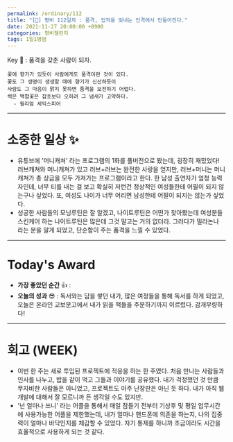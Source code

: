 ```yaml
---
permalink: /ordinary/112
title: "[🙏] 평비 112일차 : 품격, 업적을 빛내는 인격에서 만들어진다."
date: 2021-11-27 20:00:00 +0900
categories: 평비챌린지
tags: 1일1평범
---
```

Key 🔑 : 품격을 갖춘 사람이 되자.
```
꽃에 향기가 있듯이 사람에게도 품격이란 것이 있다.
꽃도 그 생명이 생생할 때에 향기가 신선하듯이
사람도 그 마음이 맑지 못하면 품격을 보전하기 어렵다.
썩은 백합꽃은 잡초보다 오히려 그 냄새가 고약하다.
  - 윌리엄 세익스피어
```

---
# 소중한 일상 ✨
- 유튜브에 '머니캐쳐' 라는 프로그램의 1화를 풀버전으로 봤는데, 굉장히 재밌었다! 러브캐쳐와 머니캐쳐가 있고 러브+러브는 완전한 사랑을 얻지만, 러브+머니는 머니캐쳐가 총 상금을 모두 가져가는 프로그램이라고 한다. 한 남성 출연자가 엄청 능력자인데, 너무 티를 내는 걸 보고 확실히 저런건 정상적인 여성들한테 어필이 되지 않는구나 싶었다. 또, 여성도 나이가 너무 어리면 남성한테 어필이 되지는 않는가 싶었다.
- 성공한 사람들의 모닝루틴은 잘 알겠고, 나이트루틴은 어떤가 찾아봤는데 여성분들 스킨케어 하는 나이트루틴은 많은데 그것 말고는 거의 없더라. 그러다가 밀라논나 라는 분을 알게 되었고, 단순함이 주는 품격을 느낄 수 있었다.

---
# Today's Award
- **가장 좋았던 순간** 👍 : 
- **오늘의 성과** 😎 : 독서와는 담을 쌓던 내가, 많은 여정들을 통해 독서를 하게 되었고, 오늘은 온라인 교보문고에서 내가 읽을 책들을 주문하기까지 이르렀다. 감개무량하다!

---
# 회고 (WEEK)
- 이번 한 주는 새로 투입된 프로젝트에 적응을 하는 한 주였다. 처음 만나는 사람들과 인사를 나누고, 밥을 같이 먹고 그들과 이야기를 공유했다. 내가 걱정했던 것 만큼 무자비한 사람들은 아니었고, 프로젝트도 아주 난장판은 아닌 듯 하다. 내가 아직 웹 개발에 대해서 잘 모르니까 든 생각일 수도 있지만.
- '넌 얼마나 쓰니' 라는 어플을 통해서 매일 잠들기 전부터 기상후 및 평일 업무시간에 사용가능한 어플을 제한했는데, 내가 얼마나 핸드폰에 의존을 하는지, 나의 집중력이 얼마나 바닥인지를 체감할 수 있었다. 자기 통제를 하니까 조금이라도 시간을 효율적으로 사용하게 되는 것 같다.